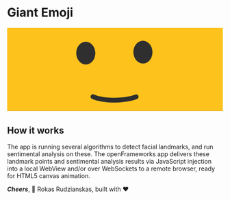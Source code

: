 
# Giant Emoji

![preview](animation.gif)

## How it works

The app is running several algorithms to detect facial landmarks, and run sentimental analysis on these. The openFrameworks app delivers these landmark points and sentimental analysis results via JavaScript injection into a local WebView and/or over WebSockets to a remote browser, ready for HTML5 canvas animation. 

 **_Cheers_**, 👋 Rokas Rudzianskas, built with ❤️
